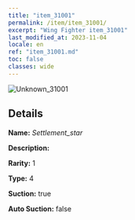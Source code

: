 ```yaml
---
title: "item_31001"
permalink: /item/item_31001/
excerpt: "Wing Fighter item_31001"
last_modified_at: 2023-11-04
locale: en
ref: "item_31001.md"
toc: false
classes: wide
---
```



 ![Unknown_31001](/images/item/Settlement_star_p.png)



## Details

 **Name:** *Settlement_star* 

 **Description:** 

 **Rarity:** 1 

 **Type:** 4 

 **Suction:** true 

 **Auto Suction:** false 


